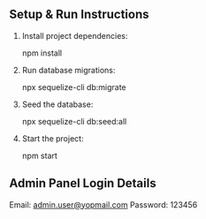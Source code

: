 
## Setup & Run Instructions

1. Install project dependencies:

   npm install

2. Run database migrations:

   npx sequelize-cli db:migrate

3. Seed the database:

   npx sequelize-cli db:seed:all

4. Start the project:

   npm start

## Admin Panel Login Details

Email: admin.user@yopmail.com
Password: 123456


